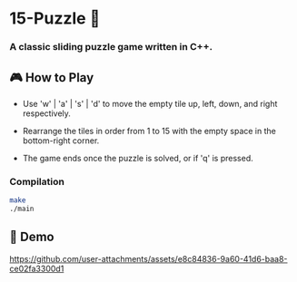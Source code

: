 # 15-Puzzle 🧩

### A classic sliding puzzle game written in **C++**.

## 🎮 How to Play
- Use 'w' | 'a' | 's' | 'd'  to move the empty tile up, left, down, and right respectively.

- Rearrange the tiles in order from 1 to 15 with the empty space in the bottom-right corner.

- The game ends once the puzzle is solved, or if 'q' is pressed.

### Compilation

```bash
make
./main
```

## 🎥 Demo
https://github.com/user-attachments/assets/e8c84836-9a60-41d6-baa8-ce02fa3300d1



